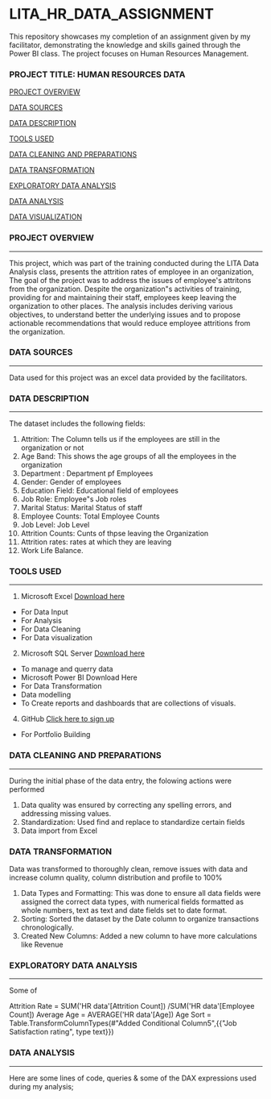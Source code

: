 # LITA_HR_DATA_ASSIGNMENT
This repository showcases my completion of an assignment given by my facilitator, demonstrating the knowledge and skills gained through the Power BI class. The project focuses on Human Resources Management.

### PROJECT TITLE: HUMAN RESOURCES DATA

[PROJECT OVERVIEW](#project-overview)

[DATA SOURCES](#data-sources)

[DATA DESCRIPTION](#data-description)

[TOOLS USED](#tools-used)

[DATA CLEANING AND PREPARATIONS](#data-cleaning-and-preparations)

[DATA TRANSFORMATION](#data-transformation)

[EXPLORATORY DATA ANALYSIS](#exploratory-data-analysis)

[DATA ANALYSIS](#data-analysis)

[DATA VISUALIZATION](#data-visualization)

### PROJECT OVERVIEW
---
This project, which was part of the training conducted during the LITA Data Analysis class, presents the attrition rates of employee in an organization, The goal of the project was to address the issues of employee's attritons from the organization. Despite the organization"s activities of training, providing for and maintaining their staff, employees keep leaving the organization to other places. The analysis includes deriving various objectives, to understand better the underlying issues and to propose actionable recommendations that would reduce employee attritions from the organization.

### DATA SOURCES
---
Data used for this project was an excel data provided by the facilitators.

### DATA DESCRIPTION
---
The dataset includes the following fields:
1. Attrition: The Column tells us if the employees are still in the organization or not
2. Age Band: This shows the age groups of all the employees in the organization
3. Department : Department pf Employees
4. Gender: Gender of employees
5. Education Field: Educational field of employees
6. Job Role: Employee"s Job roles
7. Marital Status: Marital Status of staff
8. Employee Counts: Total Employee Counts
9. Job Level: Job Level
10. Attrition Counts: Cunts of thpse leaving the Organization
11. Attrition rates: rates at which they are leaving
12. Work Life Balance.

### TOOLS USED
---
1. Microsoft Excel [Download here](https://www.microsoft.com)
- For Data Input
- For Analysis
- For Data Cleaning
- For Data visualization
  
2. Microsoft SQL Server [Download here](https://www.microsoft.com/en-us/sql-server/sql-server-downloads?msockid=2b7beaf97efb6b170d9dfff87f1b6a9f)
- To manage and querry data
- Microsoft Power BI Download Here
- For Data Transformation
- Data modelling
- To Create reports and dashboards that are collections of visuals.
  
4. GitHub [Click here to sign up](https://github.com/)
- For Portfolio Building

### DATA CLEANING AND PREPARATIONS
---
During the initial phase of the data entry, the folowing actions were performed
1. Data quality was ensured by correcting any spelling errors, and addressing missing values.
2. Standardization: Used find and replace to standardize certain fields
3. Data import from Excel

### DATA TRANSFORMATION
Data was transformed to thoroughly clean, remove issues with data and increase column quality, column distribution and profile to 100%
1. Data Types and Formatting: This was done to ensure all data fields were assigned the correct data types, with numerical fields formatted as whole numbers, text as text and date fields set to date format.
2. Sorting: Sorted the dataset by the Date column to organize transactions chronologically.
3. Created New Columns: Added a new column to have more calculations like Revenue


### EXPLORATORY DATA ANALYSIS
---
Some of 

Attrition Rate = SUM('HR data'[Attrition Count]) /SUM('HR data'[Employee Count])
Average Age = AVERAGE('HR data'[Age])
Age Sort = Table.TransformColumnTypes(#"Added Conditional Column5",{{"Job Satisfaction rating", type text}})


### DATA ANALYSIS
---
Here are some lines of code, queries & some of the DAX expressions used during my analysis;

```SQL

``` 


